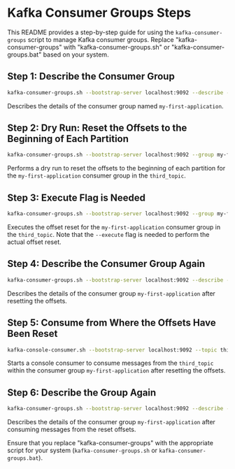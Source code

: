 # Kafka Consumer Groups Steps

This README provides a step-by-step guide for using the `kafka-consumer-groups` script to manage Kafka consumer groups. Replace "kafka-consumer-groups" with "kafka-consumer-groups.sh" or "kafka-consumer-groups.bat" based on your system.

## Step 1: Describe the Consumer Group

```bash
kafka-consumer-groups.sh --bootstrap-server localhost:9092 --describe --group my-first-application
```

Describes the details of the consumer group named `my-first-application`.

## Step 2: Dry Run: Reset the Offsets to the Beginning of Each Partition

```bash
kafka-consumer-groups.sh --bootstrap-server localhost:9092 --group my-first-application --reset-offsets --to-earliest --topic third_topic --dry-run
```

Performs a dry run to reset the offsets to the beginning of each partition for the `my-first-application` consumer group in the `third_topic`.

## Step 3: Execute Flag is Needed

```bash
kafka-consumer-groups.sh --bootstrap-server localhost:9092 --group my-first-application --reset-offsets --to-earliest --topic third_topic --execute
```

Executes the offset reset for the `my-first-application` consumer group in the `third_topic`. Note that the `--execute` flag is needed to perform the actual offset reset.

## Step 4: Describe the Consumer Group Again

```bash
kafka-consumer-groups.sh --bootstrap-server localhost:9092 --describe --group my-first-application
```

Describes the details of the consumer group `my-first-application` after resetting the offsets.

## Step 5: Consume from Where the Offsets Have Been Reset

```bash
kafka-console-consumer.sh --bootstrap-server localhost:9092 --topic third_topic --group my-first-application
```

Starts a console consumer to consume messages from the `third_topic` within the consumer group `my-first-application` after resetting the offsets.

## Step 6: Describe the Group Again

```bash
kafka-consumer-groups.sh --bootstrap-server localhost:9092 --describe --group my-first-application
```

Describes the details of the consumer group `my-first-application` after consuming messages from the reset offsets.

Ensure that you replace "kafka-consumer-groups" with the appropriate script for your system (`kafka-consumer-groups.sh` or `kafka-consumer-groups.bat`).

